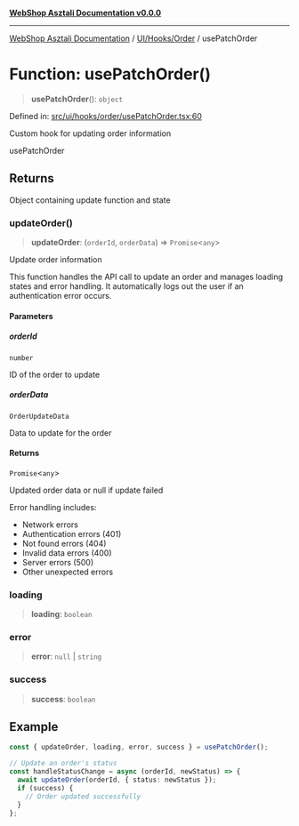 [**WebShop Asztali Documentation v0.0.0**](../../../../README.md)

***

[WebShop Asztali Documentation](../../../../modules.md) / [UI/Hooks/Order](../README-2.md) / usePatchOrder

# Function: usePatchOrder()

> **usePatchOrder**(): `object`

Defined in: [src/ui/hooks/order/usePatchOrder.tsx:60](https://github.com/yourusername/webshop_asztali/blob/966ac422304bbbe6308f4e6c123a88355a82fe82/src/ui/hooks/order/usePatchOrder.tsx#L60)

Custom hook for updating order information

 usePatchOrder

## Returns

Object containing update function and state

### updateOrder()

> **updateOrder**: (`orderId`, `orderData`) => `Promise`\<`any`\>

Update order information

This function handles the API call to update an order and manages
loading states and error handling. It automatically logs out
the user if an authentication error occurs.

#### Parameters

##### orderId

`number`

ID of the order to update

##### orderData

`OrderUpdateData`

Data to update for the order

#### Returns

`Promise`\<`any`\>

Updated order data or null if update failed

Error handling includes:
- Network errors
- Authentication errors (401)
- Not found errors (404)
- Invalid data errors (400)
- Server errors (500)
- Other unexpected errors

### loading

> **loading**: `boolean`

### error

> **error**: `null` \| `string`

### success

> **success**: `boolean`

## Example

```ts
const { updateOrder, loading, error, success } = usePatchOrder();

// Update an order's status
const handleStatusChange = async (orderId, newStatus) => {
  await updateOrder(orderId, { status: newStatus });
  if (success) {
    // Order updated successfully
  }
};
```
